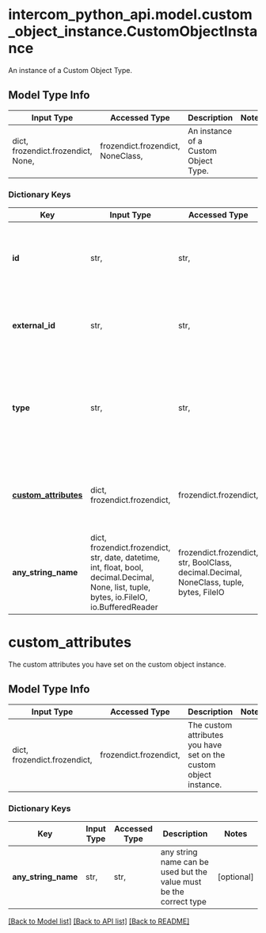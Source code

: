 # intercom_python_api.model.custom_object_instance.CustomObjectInstance

An instance of a Custom Object Type.

## Model Type Info
Input Type | Accessed Type | Description | Notes
------------ | ------------- | ------------- | -------------
dict, frozendict.frozendict, None,  | frozendict.frozendict, NoneClass,  | An instance of a Custom Object Type. | 

### Dictionary Keys
Key | Input Type | Accessed Type | Description | Notes
------------ | ------------- | ------------- | ------------- | -------------
**id** | str,  | str,  | The Intercom defined id representing the custom object instance. | [optional] 
**external_id** | str,  | str,  | The id you have defined for the custom object instance. | [optional] 
**type** | str,  | str,  | The identifier of the custom object type that defines the structure of the custom object instance. | [optional] 
**[custom_attributes](#custom_attributes)** | dict, frozendict.frozendict,  | frozendict.frozendict,  | The custom attributes you have set on the custom object instance. | [optional] 
**any_string_name** | dict, frozendict.frozendict, str, date, datetime, int, float, bool, decimal.Decimal, None, list, tuple, bytes, io.FileIO, io.BufferedReader | frozendict.frozendict, str, BoolClass, decimal.Decimal, NoneClass, tuple, bytes, FileIO | any string name can be used but the value must be the correct type | [optional]

# custom_attributes

The custom attributes you have set on the custom object instance.

## Model Type Info
Input Type | Accessed Type | Description | Notes
------------ | ------------- | ------------- | -------------
dict, frozendict.frozendict,  | frozendict.frozendict,  | The custom attributes you have set on the custom object instance. | 

### Dictionary Keys
Key | Input Type | Accessed Type | Description | Notes
------------ | ------------- | ------------- | ------------- | -------------
**any_string_name** | str,  | str,  | any string name can be used but the value must be the correct type | [optional] 

[[Back to Model list]](../../README.md#documentation-for-models) [[Back to API list]](../../README.md#documentation-for-api-endpoints) [[Back to README]](../../README.md)


